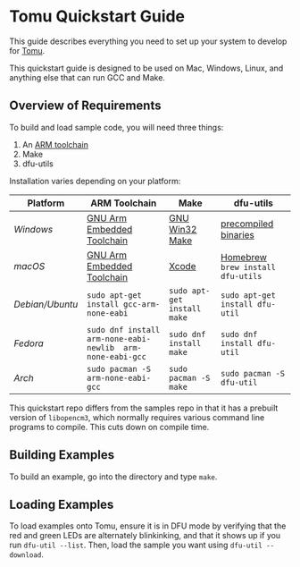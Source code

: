 # Tomu Quickstart Guide

This guide describes everything you need to set up your system to develop for [Tomu](https://tomu.im/).

This quickstart guide is designed to be used on Mac, Windows, Linux, and anything else that can run GCC and Make.

## Overview of Requirements

To build and load sample code, you will need three things:

1. An [ARM toolchain](https://developer.arm.com/open-source/gnu-toolchain/gnu-rm)
1. Make
1. dfu-utils

Installation varies depending on your platform:

Platform   | ARM Toolchain  | Make  | dfu-utils
---------- | -------------- | ----- | ----------
*Windows*    | [GNU Arm Embedded Toolchain](https://developer.arm.com/open-source/gnu-toolchain/gnu-rm/downloads) | [GNU Win32 Make](http://gnuwin32.sourceforge.net/packages/make.htm) | [precompiled binaries](http://dfu-util.sourceforge.net/releases/dfu-util-0.8-binaries/win32-mingw32/)
*macOS*      | [GNU Arm Embedded Toolchain](https://developer.arm.com/open-source/gnu-toolchain/gnu-rm/downloads) | [Xcode](https://itunes.apple.com/us/app/xcode/id497799835) | [Homebrew](https://brew.sh/) `brew install dfu-utils`
*Debian/Ubuntu* | `sudo apt-get install gcc-arm-none-eabi` | `sudo apt-get install make` | `sudo apt-get install dfu-util`
*Fedora* | `sudo dnf install arm-none-eabi-newlib  arm-none-eabi-gcc` | `sudo dnf install make` | `sudo dnf install dfu-util`
*Arch* | `sudo pacman -S arm-none-eabi-gcc` | `sudo pacman -S make` | `sudo pacman -S dfu-util`

This quickstart repo differs from the samples repo in that it has a prebuilt version of `libopencm3`, which normally requires various command line programs to compile.  This cuts down on compile time.

## Building Examples

To build an example, go into the directory and type `make`.

## Loading Examples

To load examples onto Tomu, ensure it is in DFU mode by verifying that the red and green LEDs are alternately blinkinking, and that it shows up if you run `dfu-util --list`.  Then, load the sample you want using `dfu-util --download`.
